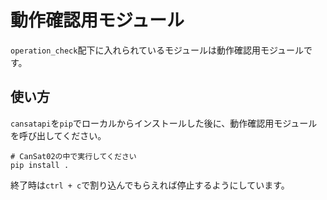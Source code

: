 # 動作確認用モジュール

`operation_check`配下に入れられているモジュールは動作確認用モジュールです。

## 使い方

`cansatapi`を`pip`でローカルからインストールした後に、動作確認用モジュールを呼び出してください。

```shell
# CanSat02の中で実行してください
pip install .
```

終了時は`ctrl + c`で割り込んでもらえれば停止するようにしています。
